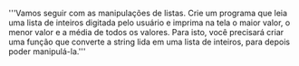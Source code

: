 '''Vamos seguir com as manipulações de listas.
Crie um programa que leia uma lista de inteiros digitada pelo usuário e imprima na tela o maior valor, o menor valor e a média de todos os valores.
Para isto, você precisará criar uma função que converte a string lida em uma lista de inteiros, para depois poder manipulá-la.'''
